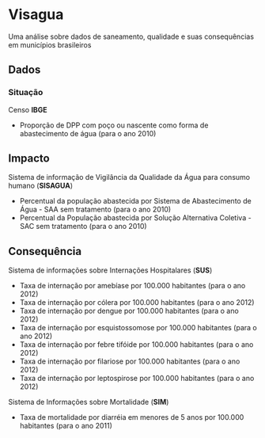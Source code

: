 # Visagua

Uma análise sobre dados de saneamento, qualidade e suas consequências em municípios brasileiros

## Dados

### Situação

Censo **IBGE**

 - Proporção de DPP com poço ou nascente como forma de abastecimento de água (para o ano 2010)

## Impacto

Sistema de informação de Vigilância da Qualidade da Água para consumo humano (**SISAGUA**)

 - Percentual da população abastecida por Sistema de Abastecimento de Água - SAA sem tratamento (para o ano 2010)
 - Percentual da População abastecida por Solução Alternativa Coletiva - SAC sem tratamento (para o ano 2010)

## Consequência

Sistema de informações sobre Internações Hospitalares (**SUS**)

 - Taxa de internação por amebíase por 100.000 habitantes (para o ano 2012)
 - Taxa de internação por cólera por 100.000 habitantes (para o ano 2012)
 - Taxa de internação por dengue por 100.000 habitantes (para o ano 2012)
 - Taxa de internação por esquistossomose por 100.000 habitantes (para o ano 2012)
 - Taxa de internação por febre tifóide por 100.000 habitantes (para o ano 2012)
 - Taxa de internação por filariose por 100.000 habitantes (para o ano 2012)
 - Taxa de internação por leptospirose por 100.000 habitantes (para o ano 2012)

Sistema de Informações sobre Mortalidade (**SIM**)

 - Taxa de mortalidade por diarréia em menores de 5 anos por 100.000 habitantes (para o ano 2011)